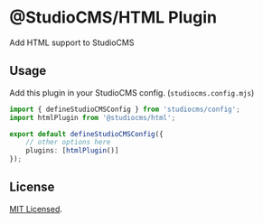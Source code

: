 # @StudioCMS/HTML Plugin

Add HTML support to StudioCMS

## Usage

Add this plugin in your StudioCMS config. (`studiocms.config.mjs`)

```ts
import { defineStudioCMSConfig } from 'studiocms/config';
import htmlPlugin from '@studiocms/html';

export default defineStudioCMSConfig({
    // other options here
    plugins: [htmlPlugin()]
});
```

## License

[MIT Licensed](./LICENSE).